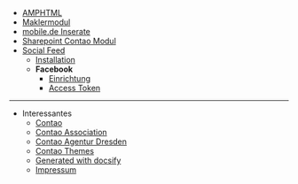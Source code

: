 
- [AMPHTML](amphtml/index.md)
- [Maklermodul](maklermodul/index.md)
- [mobile.de Inserate](mobilede/index.md)
- [Sharepoint Contao Modul](sharepoint/index.md)
- [Social Feed](social-feed/index.md)
  - [Installation](social-feed/installation.md)
  - <strong>Facebook</strong>
    - [Einrichtung](social-feed/einrichtung-facebook-stream.md)
    - [Access Token](social-feed/generierung-des-facebook-access-tokens.md)
    
---

- Interessantes
  - [Contao](https://www.contao.org)
  - [Contao Association](https://association.contao.org/)
  - [Contao Agentur Dresden](https://pdir.de)
  - [Contao Themes](https://contao-themes.net)
  - [Generated with docsify](https://docsify.js.org)
  - [Impressum](https://pdir.de/p/pdir-impressum.html)
